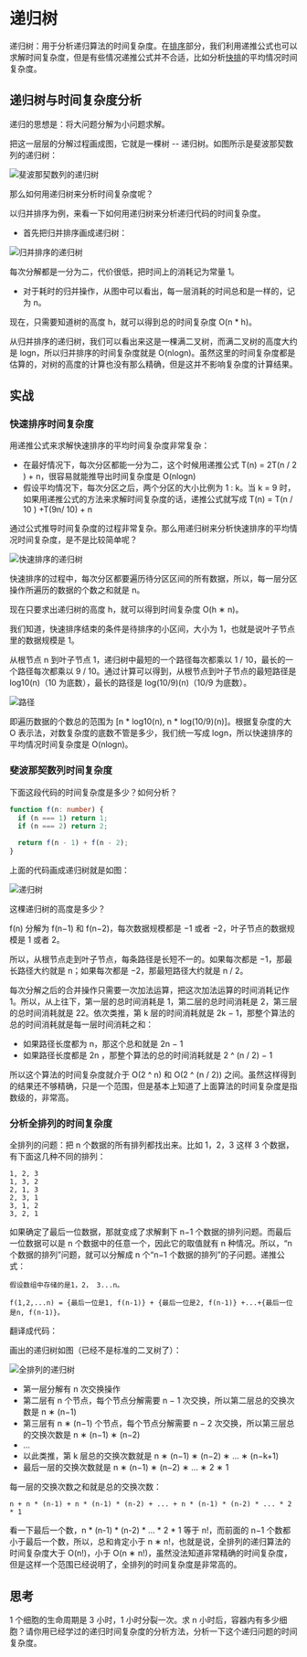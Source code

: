 # 递归树

递归树：用于分析递归算法的时间复杂度。在[排序](/sort)部分，我们利用递推公式也可以求解时间复杂度，但是有些情况递推公式并不合适，比如分析[快排](/sort/quick.html#平均情况时间复杂度)的平均情况时间复杂度。

## 递归树与时间复杂度分析

递归的思想是：将大问题分解为小问题求解。

把这一层层的分解过程画成图，它就是一棵树 -- 递归树。如图所示是斐波那契数列的递归树：

![斐波那契数列的递归树](@imgs/1d9648b7f43e430473d76d24803159a3.jpg)

那么如何用递归树来分析时间复杂度呢？

以归并排序为例，来看一下如何用递归树来分析递归代码的时间复杂度。

- 首先把归并排序画成递归树：

![归并排序的递归树](@imgs/c66bfc3d02d3b7b8f64c208bf4c948d0.jpg)

每次分解都是一分为二，代价很低，把时间上的消耗记为常量 1。

- 对于耗时的归并操作，从图中可以看出，每一层消耗的时间总和是一样的，记为 n。

现在，只需要知道树的高度 h，就可以得到总的时间复杂度 O(n * h)。

从归并排序的递归树，我们可以看出来这是一棵满二叉树，而满二叉树的高度大约是 logn，所以归并排序的时间复杂度就是 O(nlogn)。虽然这里的时间复杂度都是估算的，对树的高度的计算也没有那么精确，但是这并不影响复杂度的计算结果。

## 实战

### 快速排序时间复杂度

用递推公式来求解快速排序的平均时间复杂度非常复杂：

- 在最好情况下，每次分区都能一分为二，这个时候用递推公式 T(n) = 2T(n / 2​) + n，很容易就能推导出时间复杂度是 O(nlogn)
- 假设平均情况下，每次分区之后，两个分区的大小比例为 1 : k。当 k = 9 时，如果用递推公式的方法来求解时间复杂度的话，递推公式就写成 T(n) = T(n / 10​ ) +T(9n/ 10​) + n

通过公式推导时间复杂度的过程非常复杂。那么用递归树来分析快速排序的平均情况时间复杂度，是不是比较简单呢？

![快速排序的递归树](@imgs/44972a3531dae0b7a0ccc935bc13f243.jpg)

快速排序的过程中，每次分区都要遍历待分区区间的所有数据，所以，每一层分区操作所遍历的数据的个数之和就是 n。

现在只要求出递归树的高度 h，就可以得到时间复杂度 O(h ∗ n)。

我们知道，快速排序结束的条件是待排序的小区间，大小为 1，也就是说叶子节点里的数据规模是 1。

从根节点 n 到叶子节点 1，递归树中最短的一个路径每次都乘以 1 / 10​，最长的一个路径每次都乘以 9 / 10​。通过计算可以得到，从根节点到叶子节点的最短路径是 log10(​n)（10 为底数），最长的路径是 log(10/9)​​(n)（10/9 为底数）。

![路径](@imgs/7cea8607f0d92a901f3152341830d6ed.jpg)

即遍历数据的个数总的范围为 [n * log10(​n), n * log(10/9)(​​n)]。根据复杂度的大 O 表示法，对数复杂度的底数不管是多少，我们统一写成 logn，所以快速排序的平均情况时间复杂度是 O(nlogn)。

### 斐波那契数列时间复杂度

下面这段代码的时间复杂度是多少？如何分析？

```ts
function f(n: number) {
  if (n === 1) return 1;
  if (n === 2) return 2;

  return f(n - 1) + f(n - 2);
}
```

上面的代码画成递归树就是如图：

![递归树](@imgs/9ccbce1a70c7e2def52701dcf176a4ce.jpg)

这棵递归树的高度是多少？

f(n) 分解为 f(n−1) 和 f(n−2)，每次数据规模都是 −1 或者 −2，叶子节点的数据规模是 1 或者 2。

所以，从根节点走到叶子节点，每条路径是长短不一的。如果每次都是 −1，那最长路径大约就是 n；如果每次都是 −2，那最短路径大约就是 n / 2​。

每次分解之后的合并操作只需要一次加法运算，把这次加法运算的时间消耗记作 1。所以，从上往下，第一层的总时间消耗是 1，第二层的总时间消耗是 2，第三层的总时间消耗就是 22。依次类推，第 k 层的时间消耗就是 2k − 1，那整个算法的总的时间消耗就是每一层时间消耗之和：

- 如果路径长度都为 n，那这个总和就是 2n − 1
- 如果路径长度都是 2n​ ，那整个算法的总的时间消耗就是 2 ^ (n / 2)​ − 1

所以这个算法的时间复杂度就介于 O(2 ^ n) 和 O(2 ^ (n / 2)​) 之间。虽然这样得到的结果还不够精确，只是一个范围，但是基本上知道了上面算法的时间复杂度是指数级的，非常高。

### 分析全排列的时间复杂度

全排列的问题：把 n 个数据的所有排列都找出来。比如 1，2，3 这样 3 个数据，有下面这几种不同的排列：

```
1, 2, 3
1, 3, 2
2, 1, 3
2, 3, 1
3, 1, 2
3, 2, 1
```

如果确定了最后一位数据，那就变成了求解剩下 n−1 个数据的排列问题。而最后一位数据可以是 n 个数据中的任意一个，因此它的取值就有 n 种情况。所以，“n 个数据的排列”问题，就可以分解成 n 个“n−1 个数据的排列”的子问题。递推公式：

```
假设数组中存储的是1，2， 3...n。

f(1,2,...n) = {最后一位是1, f(n-1)} + {最后一位是2, f(n-1)} +...+{最后一位是n, f(n-1)}。
```

翻译成代码：

<!-- TODO 代码 -->

画出的递归树如图（已经不是标准的二叉树了）：

![全排列的递归树](@imgs/82f40bed489cf29b14192b44decf059b.jpg)

- 第一层分解有 n 次交换操作
- 第二层有 n 个节点，每个节点分解需要 n − 1 次交换，所以第二层总的交换次数是 n ∗ (n−1)
- 第三层有 n ∗ (n−1) 个节点，每个节点分解需要 n − 2 次交换，所以第三层总的交换次数是 n ∗ (n−1) ∗ (n−2)
- ...
- 以此类推，第 k 层总的交换次数就是 n ∗ (n−1) ∗ (n−2) ∗ ... ∗ (n−k+1)
- 最后一层的交换次数就是 n ∗ (n−1) ∗ (n−2) ∗ ... ∗ 2 ∗ 1

每一层的交换次数之和就是总的交换次数：

```
n + n * (n-1) + n * (n-1) * (n-2) + ... + n * (n-1) * (n-2) * ... * 2 * 1
```

看一下最后一个数，n * (n-1) * (n-2) * ... * 2 * 1 等于 n!，而前面的 n−1 个数都小于最后一个数，所以，总和肯定小于 n ∗ n!，也就是说，全排列的递归算法的时间复杂度大于 O(n!)，小于 O(n ∗ n!)，虽然没法知道非常精确的时间复杂度，但是这样一个范围已经说明了，全排列的时间复杂度是非常高的。

## 思考

1 个细胞的生命周期是 3 小时，1 小时分裂一次。求 n 小时后，容器内有多少细胞？请你用已经学过的递归时间复杂度的分析方法，分析一下这个递归问题的时间复杂度。